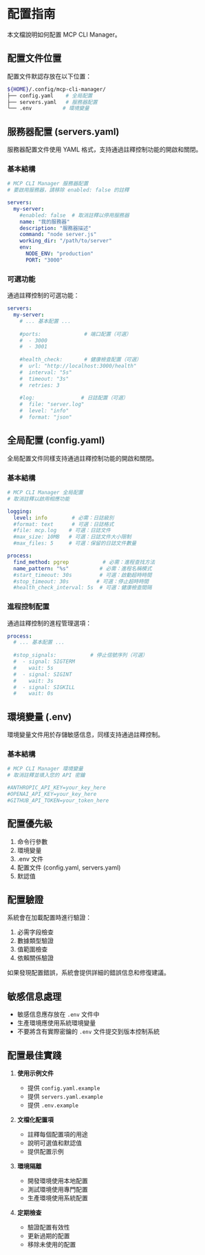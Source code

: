 # 配置指南

本文檔說明如何配置 MCP CLI Manager。

## 配置文件位置

配置文件默認存放在以下位置：

```bash
${HOME}/.config/mcp-cli-manager/
├── config.yaml    # 全局配置
├── servers.yaml   # 服務器配置
└── .env          # 環境變量
```

## 服務器配置 (servers.yaml)

服務器配置文件使用 YAML 格式，支持通過註釋控制功能的開啟和關閉。

### 基本結構

```yaml
# MCP CLI Manager 服務器配置
# 要啟用服務器，請移除 enabled: false 的註釋

servers:
  my-server:
    #enabled: false  # 取消註釋以停用服務器
    name: "我的服務器"
    description: "服務器描述"
    command: "node server.js"
    working_dir: "/path/to/server"
    env:
      NODE_ENV: "production"
      PORT: "3000"
```

### 可選功能

通過註釋控制的可選功能：

```yaml
servers:
  my-server:
    # ... 基本配置 ...
    
    #ports:              # 端口配置（可選）
    #  - 3000
    #  - 3001
    
    #health_check:       # 健康檢查配置（可選）
    #  url: "http://localhost:3000/health"
    #  interval: "5s"
    #  timeout: "3s"
    #  retries: 3
    
    #log:               # 日誌配置（可選）
    #  file: "server.log"
    #  level: "info"
    #  format: "json"
```

## 全局配置 (config.yaml)

全局配置文件同樣支持通過註釋控制功能的開啟和關閉。

### 基本結構

```yaml
# MCP CLI Manager 全局配置
# 取消註釋以啟用相應功能

logging:
  level: info        # 必需：日誌級別
  #format: text      # 可選：日誌格式
  #file: mcp.log    # 可選：日誌文件
  #max_size: 10MB   # 可選：日誌文件大小限制
  #max_files: 5     # 可選：保留的日誌文件數量

process:
  find_method: pgrep           # 必需：進程查找方法
  name_pattern: "%s"          # 必需：進程名稱模式
  #start_timeout: 30s         # 可選：啟動超時時間
  #stop_timeout: 30s         # 可選：停止超時時間
  #health_check_interval: 5s  # 可選：健康檢查間隔
```

### 進程控制配置

通過註釋控制的進程管理選項：

```yaml
process:
  # ... 基本配置 ...
  
  #stop_signals:           # 停止信號序列（可選）
  #  - signal: SIGTERM
  #    wait: 5s
  #  - signal: SIGINT
  #    wait: 3s
  #  - signal: SIGKILL
  #    wait: 0s
```

## 環境變量 (.env)

環境變量文件用於存儲敏感信息，同樣支持通過註釋控制。

### 基本結構

```bash
# MCP CLI Manager 環境變量
# 取消註釋並填入您的 API 密鑰

#ANTHROPIC_API_KEY=your_key_here
#OPENAI_API_KEY=your_key_here
#GITHUB_API_TOKEN=your_token_here
```

## 配置優先級

1. 命令行參數
2. 環境變量
3. .env 文件
4. 配置文件 (config.yaml, servers.yaml)
5. 默認值

## 配置驗證

系統會在加載配置時進行驗證：

1. 必需字段檢查
2. 數據類型驗證
3. 值範圍檢查
4. 依賴關係驗證

如果發現配置錯誤，系統會提供詳細的錯誤信息和修復建議。

## 敏感信息處理

- 敏感信息應存放在 `.env` 文件中
- 生產環境應使用系統環境變量
- 不要將含有實際密鑰的 `.env` 文件提交到版本控制系統

## 配置最佳實踐

1. **使用示例文件**
   - 提供 `config.yaml.example`
   - 提供 `servers.yaml.example`
   - 提供 `.env.example`

2. **文檔化配置項**
   - 註釋每個配置項的用途
   - 說明可選值和默認值
   - 提供配置示例

3. **環境隔離**
   - 開發環境使用本地配置
   - 測試環境使用專門配置
   - 生產環境使用系統配置

4. **定期檢查**
   - 驗證配置有效性
   - 更新過期的配置
   - 移除未使用的配置 